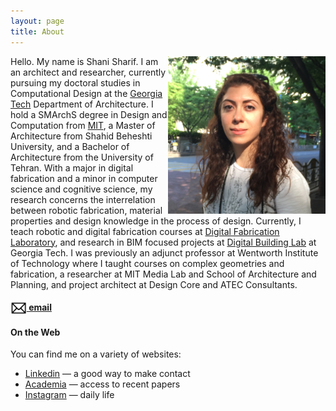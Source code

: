 ```yaml
---
layout: page
title: About
---
```


<img src="portrait-s.jpg" width="50%" align="right">

Hello. My name is Shani Sharif. I am an architect and researcher, currently pursuing my doctoral studies in Computational Design at the [Georgia Tech](http://www.gatech.edu) Department of Architecture. I hold a SMArchS degree in Design and Computation from [MIT](http://web.mit.edu), a Master of Architecture from Shahid Beheshti University, and a Bachelor of Architecture from the University of Tehran. With a major in digital fabrication and a minor in computer science and cognitive science, my research concerns the interrelation between robotic fabrication, material properties and design knowledge in the process of design. Currently, I teach robotic and digital fabrication courses at [Digital Fabrication Laboratory](http://www.dbl.gatech.edu/dfl/home), and research in BIM focused projects at [Digital Building Lab](http://www.dbl.gatech.edu) at Georgia Tech. I was previously an adjunct professor at Wentworth Institute of Technology where I taught courses on complex geometries and fabrication, a researcher at MIT Media Lab and School of Architecture and Planning, and project architect at Design Core and ATEC Consultants. 


#### [<img src="/pic/email_logo.png" height="20" style="display:inline-block;vertical-align:middle"> email](mailto:shani.sharif@gmail.com)

#### On the Web

You can find me on a variety of websites: 

- [Linkedin](https://www.linkedin.com/in/shani-sharif-0510825) — a good way to make contact
- [Academia](https://gatech.academia.edu/ShaniSharif) — access to recent papers
- [Instagram](https://www.instagram.com/shanisharif/) — daily life
